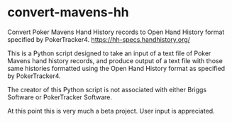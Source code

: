 # convert-mavens-hh
Convert Poker Mavens Hand History records to Open Hand History format specified by PokerTracker4. https://hh-specs.handhistory.org/

This is a Python script designed to take an input  of a text file of Poker Mavens hand history records, and produce output of a text file with those same histories formatted using the Open Hand History format as specified by PokerTracker4. 

The creator of this Python script is not associated with either Briggs Software or PokerTracker Software.

At this point this is very much a beta project. User input is appreciated.
